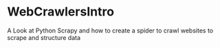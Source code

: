 # WebCrawlersIntro
A Look at Python Scrapy and how to create a spider to crawl websites to scrape and structure data
